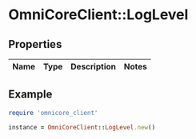 # OmniCoreClient::LogLevel

## Properties

| Name | Type | Description | Notes |
| ---- | ---- | ----------- | ----- |

## Example

```ruby
require 'omnicore_client'

instance = OmniCoreClient::LogLevel.new()
```

